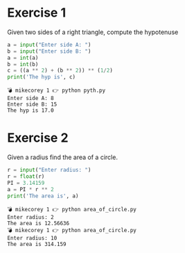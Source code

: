 # Exercise 1

Given two sides of a right triangle, compute the hypotenuse

```python
a = input("Enter side A: ")
b = input("Enter side B: ")
a = int(a)
b = int(b)
c = ((a ** 2) + (b ** 2)) ** (1/2)
print('The hyp is', c)
```

```
💣 mikecorey 1 👉 python pyth.py
Enter side A: 8
Enter side B: 15
The hyp is 17.0
```


# Exercise 2

Given a radius find the area of a circle.

```python
r = input("Enter radius: ")
r = float(r)
PI = 3.14159
a = PI * r ** 2
print('The area is', a)
```

```
💣 mikecorey 1 👉 python area_of_circle.py 
Enter radius: 2
The area is 12.56636
💣 mikecorey 1 👉 python area_of_circle.py
Enter radius: 10
The area is 314.159
```

